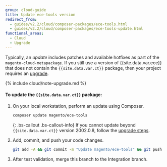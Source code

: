 ```yaml
---
group: cloud-guide
title: Update ece-tools version
redirect_from:
  - guides/v2.2/cloud/composer-packages/ece-tools.html
  - guides/v2.2/cloud/composer-packages/ece-tools-update.html
functional_areas:
  - Cloud
  - Upgrade
---
```

Typically, an _update_ includes patches and available hotfixes as part of the `magento-cloud-metapackage`. If you still use a version of {{site.data.var.ece}} that does not contain the `{{site.data.var.ct}}` package, then your project requires an [upgrade]({{page.baseurl}}/cloud/project/ece-tools-upgrade-project.html).

{% include cloud/note-upgrade.md %}

#### To update the `{{site.data.var.ct}}` package:

1.  On your local workstation, perform an update using Composer.

    ```bash
    composer update magento/ece-tools
    ```

    {: .bs-callout .bs-callout-info}
    If you cannot update beyond `{{site.data.var.ct}}` version 2002.0.8, follow the [upgrade steps]({{page.baseurl}}/cloud/project/ece-tools-upgrade-project.html).

1.  Add, commit, and push your code changes.

    ```bash
    git add -A && git commit -m "Update magento/ece-tools" && git push origin <branch name>
    ```

1.  After test validation, merge this branch to the Integration branch.
